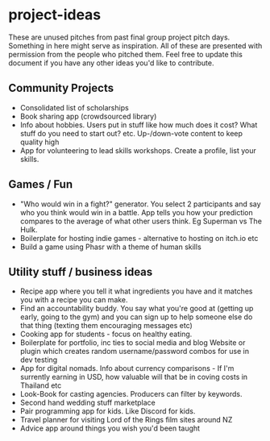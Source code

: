 # project-ideas
These are unused pitches from past final group project pitch days. Something in here might serve as inspiration.
All of these are presented with permission from the people who pitched them.
Feel free to update this document if you have any other ideas you'd like to contribute.

## Community Projects
* Consolidated list of scholarships
* Book sharing app (crowdsourced library)
* Info about hobbies. Users put in stuff like how much does it cost? What stuff do you need to start out? etc. Up-/down-vote content to keep quality high
* App for volunteering to lead skills workshops. Create a profile, list your skills.

## Games / Fun
* "Who would win in a fight?" generator. You select 2 participants and say who you think would win in a battle. App tells you how your prediction compares to the average of what other users think. Eg Superman vs The Hulk.
* Boilerplate for hosting indie games - alternative to hosting on itch.io etc
* Build a game using Phasr with a theme of human skills

## Utility stuff / business ideas
* Recipe app where you tell it what ingredients you have and it matches you with a recipe you can make.
* Find an accountability buddy. You say what you're good at (getting up early, going to the gym) and you can sign up to help someone else do that thing (texting them encouraging messages etc)
* Cooking app for students - focus on healthy eating.
* Boilerplate for portfolio, inc ties to social media and blog
Website or plugin which creates random username/password combos for use in dev testing
* App for digital nomads. Info about currency comparisons - If I'm surrently earning in USD, how valuable will that be in coving costs in Thailand etc
* Look-Book for casting agencies. Producers can filter by keywords.
* Second hand wedding stuff marketplace
* Pair programming app for kids. Like Discord for kids.
* Travel planner for visiting Lord of the Rings film sites around NZ
* Advice app around things you wish you'd been taught






